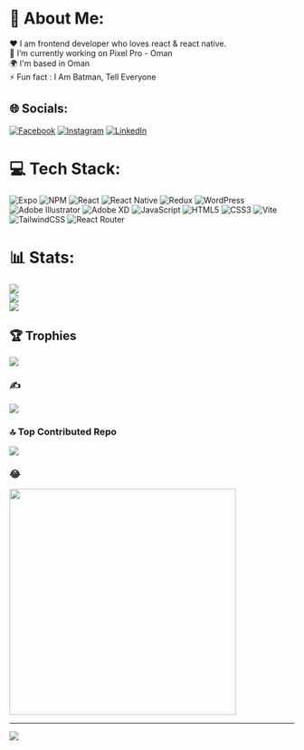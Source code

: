 # 💫 About Me:
❤️ I am frontend developer who loves react & react native.<br>🔭 I’m currently working on Pixel Pro - Oman<br>🌍 I'm based in Oman<br>⚡ Fun fact :  I Am Batman, Tell Everyone


## 🌐 Socials:
[![Facebook](https://img.shields.io/badge/Facebook-%231877F2.svg?logo=Facebook&logoColor=white)](https://facebook.com/judethrindu) [![Instagram](https://img.shields.io/badge/Instagram-%23E4405F.svg?logo=Instagram&logoColor=white)](https://instagram.com/jude_tharindu) [![LinkedIn](https://img.shields.io/badge/LinkedIn-%230077B5.svg?logo=linkedin&logoColor=white)](https://linkedin.com/in/jude-tharindu-9103ab307) 

# 💻 Tech Stack:
![Expo](https://img.shields.io/badge/expo-1C1E24?style=for-the-badge&logo=expo&logoColor=#D04A37) ![NPM](https://img.shields.io/badge/NPM-%23CB3837.svg?style=for-the-badge&logo=npm&logoColor=white) ![React](https://img.shields.io/badge/react-%2320232a.svg?style=for-the-badge&logo=react&logoColor=%2361DAFB) ![React Native](https://img.shields.io/badge/react_native-%2320232a.svg?style=for-the-badge&logo=react&logoColor=%2361DAFB) ![Redux](https://img.shields.io/badge/redux-%23593d88.svg?style=for-the-badge&logo=redux&logoColor=white) ![WordPress](https://img.shields.io/badge/WordPress-%23117AC9.svg?style=for-the-badge&logo=WordPress&logoColor=white) ![Adobe Illustrator](https://img.shields.io/badge/adobe%20illustrator-%23FF9A00.svg?style=for-the-badge&logo=adobe%20illustrator&logoColor=white) ![Adobe XD](https://img.shields.io/badge/Adobe%20XD-470137?style=for-the-badge&logo=Adobe%20XD&logoColor=#FF61F6) ![JavaScript](https://img.shields.io/badge/javascript-%23323330.svg?style=for-the-badge&logo=javascript&logoColor=%23F7DF1E) ![HTML5](https://img.shields.io/badge/html5-%23E34F26.svg?style=for-the-badge&logo=html5&logoColor=white) ![CSS3](https://img.shields.io/badge/css3-%231572B6.svg?style=for-the-badge&logo=css3&logoColor=white) ![Vite](https://img.shields.io/badge/vite-%23646CFF.svg?style=for-the-badge&logo=vite&logoColor=white) ![TailwindCSS](https://img.shields.io/badge/tailwindcss-%2338B2AC.svg?style=for-the-badge&logo=tailwind-css&logoColor=white) ![React Router](https://img.shields.io/badge/React_Router-CA4245?style=for-the-badge&logo=react-router&logoColor=white)
# 📊 Stats:
![](https://github-readme-stats.vercel.app/api?username=Jude-rgb&theme=gotham&hide_border=false&include_all_commits=false&count_private=true)<br/>
![](https://github-readme-streak-stats.herokuapp.com/?user=Jude-rgb&theme=gotham&hide_border=false)<br/>
![](https://github-readme-stats.vercel.app/api/top-langs/?username=Jude-rgb&theme=gotham&hide_border=false&include_all_commits=false&count_private=true&layout=compact)

## 🏆 Trophies
![](https://github-profile-trophy.vercel.app/?username=Jude-rgb&theme=gitdimmed&no-frame=false&no-bg=true&margin-w=4)

### ✍️ 
![](https://quotes-github-readme.vercel.app/api?type=horizontal&theme=merko)

### 🔝 Top Contributed Repo
![](https://github-contributor-stats.vercel.app/api?username=Jude-rgb&limit=5&theme=onedark&combine_all_yearly_contributions=true)

### 😂 
<img src='https://memer-new.vercel.app/' style="height: 400px;"/>

---
[![](https://visitcount.itsvg.in/api?id=Jude-rgb&icon=5&color=3)](https://visitcount.itsvg.in)

<!-- Proudly created with GPRM ( https://gprm.itsvg.in ) -->
